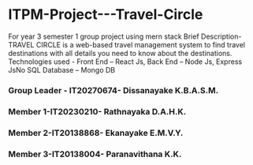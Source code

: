 # ITPM-Project---Travel-Circle
For year 3 semester 1 group project using mern stack
Brief Description- TRAVEL CIRCLE is a web-based travel management system to find travel destinations with all details you need to know about the destinations.
Technologies used - Front End – React Js, Back End – Node Js, Express JsNo SQL Database – Mongo DB

### Group Leader - IT20270674- Dissanayake K.B.A.S.M.
### Member 1-IT20230210- Rathnayaka D.A.H.K.
### Member 2-IT20138868- Ekanayake E.M.V.Y.
### Member 3-IT20138004- Paranavithana K.K.

